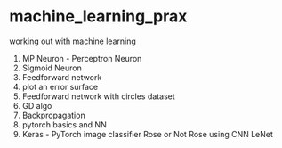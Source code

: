 # machine_learning_prax

working out with machine learning

1. MP Neuron - Perceptron Neuron
2. Sigmoid Neuron
3. Feedforward network
4. plot an error surface
5. Feedforward network with circles dataset
6. GD algo
7. Backpropagation
8. pytorch basics and NN
9. Keras - PyTorch image classifier Rose or Not Rose using CNN LeNet

